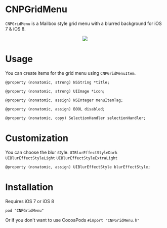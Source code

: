 # CNPGridMenu

`CNPGridMenu` is a Mailbox style grid menu with a blurred background for iOS 7 & iOS 8.

<p align="center"><img src="http://i.imgur.com/KhvwNU4.gif"/></p>

# Usage

You can create items for the grid menu using `CNPGridMenuItem`.

`@property (nonatomic, strong) NSString *title;`

`@property (nonatomic, strong) UIImage *icon;`

`@property (nonatomic, assign) NSInteger menuItemTag;`

`@property (nonatomic, assign) BOOL disabled;`

`@property (nonatomic, copy) SelectionHandler selectionHandler;`

# Customization

You can choose the blur style. `UIBlurEffectStyleDark` `UIBlurEffectStyleLight` `UIBlurEffectStyleExtraLight`

`@property (nonatomic, assign) UIBlurEffectStyle blurEffectStyle;`

# Installation

Requires iOS 7 or iOS 8

` pod "CNPGridMenu" `

Or if you don't want to use CocoaPods ` #import "CNPGridMenu.h" `

